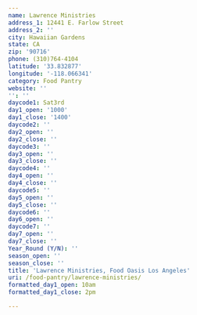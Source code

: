 ```yaml
---
name: Lawrence Ministries
address_1: 12441 E. Farlow Street
address_2: ''
city: Hawaiian Gardens
state: CA
zip: '90716'
phone: (310)764-4104
latitude: '33.832877'
longitude: '-118.066341'
category: Food Pantry
website: ''
'': ''
daycode1: Sat3rd
day1_open: '1000'
day1_close: '1400'
daycode2: ''
day2_open: ''
day2_close: ''
daycode3: ''
day3_open: ''
day3_close: ''
daycode4: ''
day4_open: ''
day4_close: ''
daycode5: ''
day5_open: ''
day5_close: ''
daycode6: ''
day6_open: ''
daycode7: ''
day7_open: ''
day7_close: ''
Year_Round (Y/N): ''
season_open: ''
season_close: ''
title: 'Lawrence Ministries, Food Oasis Los Angeles'
uri: /food-pantry/lawrence-ministries/
formatted_day1_open: 10am
formatted_day1_close: 2pm

---
```

